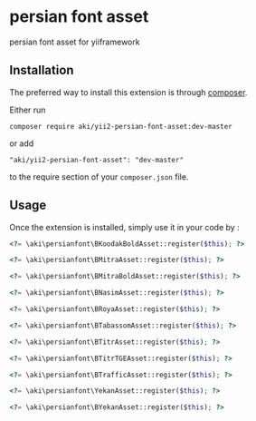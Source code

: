 persian font asset
==================
persian font asset for yiiframework

Installation
------------

The preferred way to install this extension is through [composer](http://getcomposer.org/download/).

Either run

```
composer require aki/yii2-persian-font-asset:dev-master
```

or add

```
"aki/yii2-persian-font-asset": "dev-master"
```

to the require section of your `composer.json` file.


Usage
-----

Once the extension is installed, simply use it in your code by  :

```php
<?= \aki\persianfont\BKoodakBoldAsset::register($this); ?>

<?= \aki\persianfont\BMitraAsset::register($this); ?>

<?= \aki\persianfont\BMitraBoldAsset::register($this); ?>

<?= \aki\persianfont\BNasimAsset::register($this); ?>

<?= \aki\persianfont\BRoyaAsset::register($this); ?>

<?= \aki\persianfont\BTabassomAsset::register($this); ?>

<?= \aki\persianfont\BTitrAsset::register($this); ?>

<?= \aki\persianfont\BTitrTGEAsset::register($this); ?>

<?= \aki\persianfont\BTrafficAsset::register($this); ?>

<?= \aki\persianfont\YekanAsset::register($this); ?>

<?= \aki\persianfont\BYekanAsset::register($this); ?>
```
